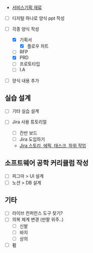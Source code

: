- [서비스기획 재료](서비스기획%20재료.md)

- [ ] 디지털 하나로 양식 ppt 작성

- [ ] 각종 양식 작성
	- [x] 기획서
		- [x] 플로우 차트
	- [ ] RFP
	- [x] PRD
	- [ ] 프로토타입
	- [ ] I.A
- [ ] 양식 내용 추가

## 실습 설계

- [ ] 기타 실습 설계

- [ ] Jira 사용 튜토리얼
	- [ ] 칸반 보드
	- [ ] Jira 도입하기
	- [Jira 스토리, 에픽, 태스크, 하위 작업](https://velog.io/@ka0ka0ka/Jira-%EC%8A%A4%ED%86%A0%EB%A6%AC-%EC%97%90%ED%94%BD-%ED%83%9C%EC%8A%A4%ED%81%AC-%ED%95%98%EC%9C%84-%EC%9E%91%EC%97%85)

## 소프트웨어 공학 커리큘럼 작성

- [ ] 피그마 > UI 설계
- [ ] 노션 > DB 설계

## 기타

- [ ] 라이브 컨퍼런스 도구 찾기?
- [ ] 의복 체계 변경 (반팔 위주..)
	- [ ] 신발
	- [ ] 바지
	- [ ] 상의
- [ ] 펌